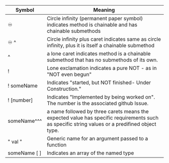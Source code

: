 | Symbol       | Meaning                                                                                                                                        |
| ------------ | ---------------------------------------------------------------------------------------------------------------------------------------------- |
| ♾            | Circle infinity (permanent paper symbol) indicates method is chainable and has chainable submethods                                            |
| ♾ ^          | Circle infinity plus caret indicates same as circle infinity, plus it is itself a chainable submethod                                          |
| ^            | a lone caret indicates method is a chainable submethod that has no submethods of its own.                                                      |
| !            | Lone exclamation indicates a pure NOT - as in "NOT even begun"                                                                                 |
| ! someName   | Indicates "started, but NOT finished- Under Construction."                                                                                     |
| ! [number]   | Indicates "Implemented by being worked on". The number is the associated github Issue.                                                         |
| someName^^^  | a name followed by three carets means the expected value has specific requirements such as specific string values or a predifined object type. |
| " val "      | Generic name for an argument passed to a function                                                                                              |
| someName [ ] | Indicates an array of the named type                                                                                                           |
